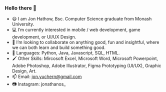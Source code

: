 ### Hello there 👋

- 😃 I am Jon Hathow, Bsc. Computer Science graduate from Monash University.
- 💻 I’m currently interested in mobile / web development, game development, or UI/UX Design.
- 👯 I’m looking to collaborate on anything good, fun and insightful, where we can both learn and build something good.
- 💬 Languages: Python, Java, Javascript, SQL, HTML.
- 🖌️ Other Skills: Mircosoft Excel, Microsoft Word, Microsoft Powerpoint, Adobe Photoshop, Adobe Illustrator, Figma Prototyping (UI/UX), Graphic Design, Art.
- 📫 Email: jon.yuchern@gmail.com
- 📷 Instagram: jonathanos_
